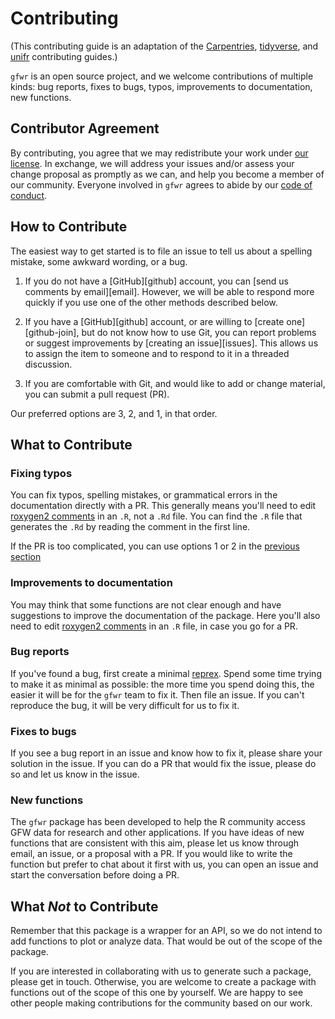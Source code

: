 # Contributing

(This contributing guide is an adaptation of the [Carpentries](https://github.com/carpentries-incubator/git-Rstudio-course/blob/gh-pages/CONTRIBUTING.md),
[tidyverse](https://github.com/tidyverse/tidyverse.org/blob/main/content/contribute/index.md), and
[unifr](https://github.com/ropensci/unifir/blob/HEAD/.github/CONTRIBUTING.md) contributing guides.)

`gfwr` is an open source project,
and we welcome contributions of multiple kinds:
bug reports, 
fixes to bugs,
typos,
improvements to documentation, 
new functions.

## Contributor Agreement

By contributing,
you agree that we may redistribute your work under [our license](LICENSE.md).
In exchange,
we will address your issues and/or assess your change proposal as promptly as we can,
and help you become a member of our community.
Everyone involved in `gfwr` 
agrees to abide by our [code of conduct](CodeOfConduct.md).

## How to Contribute

The easiest way to get started is to file an issue
to tell us about a spelling mistake,
some awkward wording,
or a bug.

1.  If you do not have a [GitHub][github] account,
    you can [send us comments by email][email].
    However,
    we will be able to respond more quickly if you use one of the other methods described below.

2.  If you have a [GitHub][github] account,
    or are willing to [create one][github-join],
    but do not know how to use Git,
    you can report problems or suggest improvements by [creating an issue][issues].
    This allows us to assign the item to someone
    and to respond to it in a threaded discussion.

3.  If you are comfortable with Git,
    and would like to add or change material,
    you can submit a pull request (PR).

Our preferred options are 3, 2, and 1, in that order.

## What to Contribute

### Fixing typos

You can fix typos, spelling mistakes, or grammatical errors in the documentation directly with a PR. 
This generally means you'll need to edit [roxygen2 comments](https://roxygen2.r-lib.org/articles/roxygen2.html) in an `.R`, not a `.Rd` file. 
You can find the `.R` file that generates the `.Rd` by reading the comment in the first line.

If the PR is too complicated, you can use options 1 or 2 in the [previous section](#how-to-contribute)

### Improvements to documentation

You may think that some functions are not clear enough and have suggestions to 
improve the documentation of the package. Here you'll also need to edit 
[roxygen2 comments](https://roxygen2.r-lib.org/articles/roxygen2.html) in an `.R` 
file, in case you go for a PR.

### Bug reports

If you've found a bug, first create a minimal [reprex](/help#reprex). Spend some time trying to make it as minimal as possible: the more time you spend doing this, the easier it will be for the `gfwr` team to fix it. Then file an issue. If you can't reproduce the bug, it will be very difficult for us to fix it.

### Fixes to bugs

If you see a bug report in an issue and know how to fix it, please share your solution in the issue.
If you can do a PR that would fix the issue, please do so and let us know in the issue. 

### New functions

The `gfwr` package has been developed to help the R community access GFW data for
research and other applications. If you have ideas of new functions that are consistent 
with this aim, please let us know through email, an issue, or a proposal with a PR. 
If you would like to write the function but prefer to chat about it first with us,
you can open an issue and start the conversation before doing a PR. 


## What *Not* to Contribute

Remember that this package is a wrapper for an API, so we do not intend to add
functions to plot or analyze data. That would be out of the scope of the package.

If you are interested in collaborating with us to generate such a package, please get in touch.
Otherwise, you are welcome to create a package with functions out of the scope of
this one by yourself. 
We are happy to see other people making contributions for the community based on our work. 


